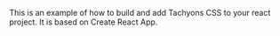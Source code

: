 This is an example of how to build and add Tachyons CSS to your react project. It is based on Create React App.